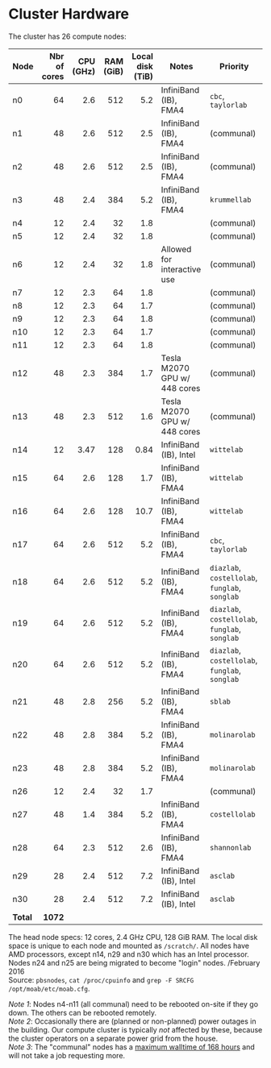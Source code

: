 # Cluster Hardware

The cluster has 26 compute nodes:

Node      | Nbr of cores | CPU (GHz) | RAM (GiB) | Local disk (TiB) | Notes                        | Priority
----------|-------------:|----------:|----------:|-----------------:|------------------------------|-----------
n0        |           64 |      2.6  |       512 |              5.2 | InfiniBand (IB), FMA4        | `cbc`, `taylorlab`
n1        |           48 |      2.6  |       512 |              2.5 | InfiniBand (IB), FMA4        | (communal)
n2        |           48 |      2.6  |       512 |              2.5 | InfiniBand (IB), FMA4        | (communal)
n3        |           48 |      2.4  |       384 |              5.2 | InfiniBand (IB), FMA4        | `krummellab`
n4        |           12 |      2.4  |        32 |              1.8 |                              | (communal)
n5        |           12 |      2.4  |        32 |              1.8 |                              | (communal)
n6        |           12 |      2.4  |        32 |              1.8 | Allowed for interactive use  | (communal)
n7        |           12 |      2.3  |        64 |              1.8 |                              | (communal)
n8        |           12 |      2.3  |        64 |              1.7 |                              | (communal)
n9        |           12 |      2.3  |        64 |              1.8 |                              | (communal)
n10       |           12 |      2.3  |        64 |              1.7 |                              | (communal)
n11       |           12 |      2.3  |        64 |              1.8 |                              | (communal)
n12       |           48 |      2.3  |       384 |              1.7 | Tesla M2070 GPU w/ 448 cores | (communal)
n13       |           48 |      2.3  |       512 |              1.6 | Tesla M2070 GPU w/ 448 cores | (communal)
n14       |           12 |      3.47 |       128 |             0.84 | InfiniBand (IB), Intel       | `wittelab`
n15       |           64 |      2.6  |       128 |              1.7 | InfiniBand (IB), FMA4        | `wittelab`
n16       |           64 |      2.6  |       128 |             10.7 | InfiniBand (IB), FMA4        | `wittelab`
n17       |           64 |      2.6  |       512 |              5.2 | InfiniBand (IB), FMA4        | `cbc`, `taylorlab`
n18       |           64 |      2.6  |       512 |              5.2 | InfiniBand (IB), FMA4        | `diazlab`, `costellolab`, `funglab`, `songlab`
n19       |           64 |      2.6  |       512 |              5.2 | InfiniBand (IB), FMA4        | `diazlab`, `costellolab`, `funglab`, `songlab`
n20       |           64 |      2.6  |       512 |              5.2 | InfiniBand (IB), FMA4        | `diazlab`, `costellolab`, `funglab`, `songlab`
n21       |           48 |      2.8  |       256 |              5.2 | InfiniBand (IB), FMA4        | `sblab`
n22       |           48 |      2.8  |       384 |              5.2 | InfiniBand (IB), FMA4        | `molinarolab`
n23       |           48 |      2.8  |       384 |              5.2 | InfiniBand (IB), FMA4        | `molinarolab`
n26       |           12 |      2.4  |        32 |              1.7 |                              | (communal)
n27       |           48 |      1.4  |       384 |              5.2 | InfiniBand (IB), FMA4        | `costellolab`
n28       |           64 |      2.3  |       512 |              2.6 | InfiniBand (IB), FMA4        | `shannonlab`
n29       |           28 |      2.4  |       512 |              7.2 | InfiniBand (IB), Intel       | `asclab`
n30       |           28 |      2.4  |       512 |              7.2 | InfiniBand (IB), Intel       | `asclab`
**Total** |     **1072** |           |           |                  |                              |

The head node specs: 12 cores, 2.4 GHz CPU, 128 GiB RAM.
The local disk space is unique to each node and mounted as `/scratch/`.
All nodes have AMD processors, except n14, n29 and n30 which has an Intel processor.
Nodes n24 and n25 are being migrated to become "login" nodes. /February 2016  
Source: `pbsnodes`, `cat /proc/cpuinfo` and `grep -F SRCFG /opt/moab/etc/moab.cfg`.

_Note 1_: Nodes n4-n11 (all communal) need to be rebooted on-site if they go down.  The others can be rebooted remotely.  
_Note 2_: Occasionally there are (planned or non-planned) power outages in the building.  Our compute cluster is typically _not_ affected by these, because the cluster operators on a separate power grid from the house.  
_Note 3_: The "communal" nodes has a [maximum walltime of 168 hours](https://github.com/UCSF-TI/TIPCC/issues/52#issuecomment-221402795) and will not take a job requesting more.  
 
